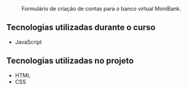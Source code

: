 

<p align="center">Formulário de criação de contas para o banco virtual MoniBank.</p>

## Tecnologias utilizadas durante o curso
* JavaScript

## Tecnologias utilizadas no projeto
* HTML
* CSS
